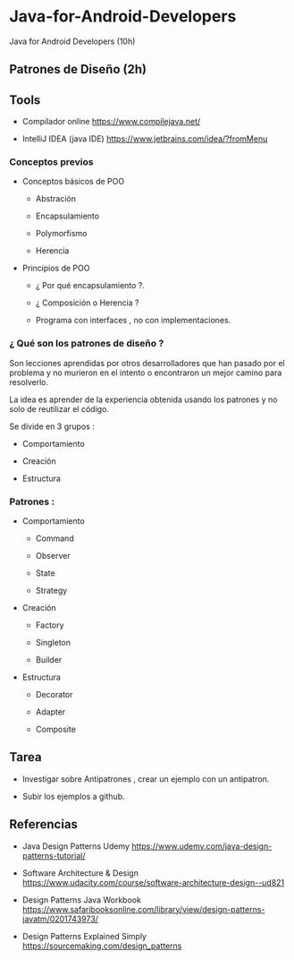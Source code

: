 # Java-for-Android-Developers
Java for Android Developers (10h)
 
## Patrones de Diseño (2h)

## Tools
 
 - Compilador online https://www.compilejava.net/
 
 - IntelliJ IDEA (java IDE)  https://www.jetbrains.com/idea/?fromMenu
 
### Conceptos previos
  
  -  Conceptos básicos de POO
  
      * Abstración
      
      * Encapsulamiento
      
      * Polymorfismo
      
      * Herencia
      
  -  Principios de POO
    
       * ¿ Por qué encapsulamiento ?. 
       
       * ¿ Composición o Herencia ?
       
       * Programa con interfaces , no con implementaciones.
  
### ¿ Qué son los patrones de diseño ?
 
Son lecciones aprendidas por otros desarrolladores que han pasado por el problema y no murieron en el intento
o encontraron un mejor camino para resolverlo.
 
La idea es aprender de la experiencia obtenida usando los patrones y no solo de reutilizar el código.
 
Se divide en 3 grupos :
 
  * Comportamiento
  
  * Creación
  
  * Estructura
  
### Patrones :
 
 - Comportamiento
 
   * Command
   
   * Observer
   
   * State
   
   * Strategy
   
- Creación
 
   * Factory
   
   * Singleton
   
   * Builder
   
- Estructura

   * Decorator
   
   * Adapter
   
   * Composite
 
 
## Tarea
 
 - Investigar sobre Antipatrones , crear un ejemplo con un antipatron.
 
 - Subir los  ejemplos a  github.
 

## Referencias

- Java Design Patterns Udemy https://www.udemy.com/java-design-patterns-tutorial/

- Software Architecture & Design https://www.udacity.com/course/software-architecture-design--ud821

- Design Patterns Java Workbook  https://www.safaribooksonline.com/library/view/design-patterns-javatm/0201743973/

- Design Patterns Explained Simply https://sourcemaking.com/design_patterns
